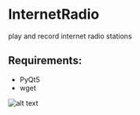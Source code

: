 # InternetRadio
play and record internet radio stations

## Requirements:
- PyQt5
- wget

![alt text](http://url/to/img.png)
